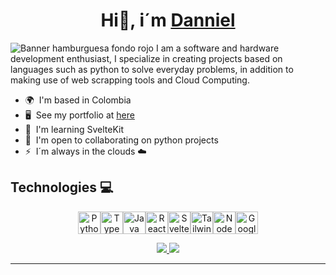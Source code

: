 <h1 align="center">
  Hi👋, i´m <a href="https://daliondev.online" target="_blank">Danniel</a>
</h1>


![Banner hamburguesa fondo rojo](https://github.com/d4lion/d4lion/assets/111100025/a016b774-8e1b-4388-9771-89800920e2e2)
I am a software and hardware development enthusiast, I specialize in creating projects based on languages such as python to solve everyday problems, in addition to making use of web scrapping tools and Cloud Computing.

*   🌍  I'm based in Colombia
*   🖥️  See my portfolio at [here](http://daliondev.online)
*   🧠  I'm learning SvelteKit
*   🤝  I'm open to collaborating on python projects
*   ⚡  I´m always in the clouds ☁️


## Technologies 💻
<p align="center">
<a href="https://www.python.org/" target="_blank" rel="noreferrer"><img src="https://raw.githubusercontent.com/danielcranney/readme-generator/main/public/icons/skills/python-colored.svg" width="36" height="36" alt="Python" /></a><a href="https://www.typescriptlang.org/" target="_blank" rel="noreferrer"><img src="https://raw.githubusercontent.com/danielcranney/readme-generator/main/public/icons/skills/typescript-colored.svg" width="36" height="36" alt="TypeScript" /></a><a href="https://www.oracle.com/java/" target="_blank" rel="noreferrer"><img src="https://raw.githubusercontent.com/danielcranney/readme-generator/main/public/icons/skills/java-colored.svg" width="36" height="36" alt="Java" /></a><a href="https://reactjs.org/" target="_blank" rel="noreferrer"><img src="https://raw.githubusercontent.com/danielcranney/readme-generator/main/public/icons/skills/react-colored.svg" width="36" height="36" alt="React" /></a><a href="https://svelte.dev/" target="_blank" rel="noreferrer"><img src="https://raw.githubusercontent.com/danielcranney/readme-generator/main/public/icons/skills/svelte-colored.svg" width="36" height="36" alt="Svelte" /></a><a href="https://tailwindcss.com/" target="_blank" rel="noreferrer"><img src="https://raw.githubusercontent.com/danielcranney/readme-generator/main/public/icons/skills/tailwindcss-colored.svg" width="36" height="36" alt="TailwindCSS" /></a><a href="https://nodejs.org/en/" target="_blank" rel="noreferrer"><img src="https://raw.githubusercontent.com/danielcranney/readme-generator/main/public/icons/skills/nodejs-colored.svg" width="36" height="36" alt="NodeJS" /></a><a href="https://cloud.google.com/" target="_blank" rel="noreferrer"><img src="https://raw.githubusercontent.com/danielcranney/readme-generator/main/public/icons/skills/googlecloud-colored.svg" width="36" height="36" alt="Google Cloud" /></a>
</p>

<div align="center">
  <a href="https://www.linkedin.com/in/dmartinezta/" target="_blank">
    <img src="https://img.shields.io/badge/LinkedIn-0077B5?style=for-the-badge&logo=linkedin&logoColor=white">
  </a>
  
  <a href="https://github.com/d4lion" target="_blank">
    <img src="https://img.shields.io/badge/GitHub-100000?style=for-the-badge&logo=github&logoColor=white">
  </a>
</div>                  


<hr>


<!--
**d4lion/d4lion** is a ✨ _special_ ✨ repository because its `README.md` (this file) appears on your GitHub profile.

img profile
![Banner hamburguesa fondo rojo (1)](https://github.com/d4lion/d4lion/assets/111100025/5c7c869f-4849-4e1e-a07f-b0be1a1be253)


Here are some ideas to get you started:


- 🌱 I’m currently learning ...
- 👯 I’m looking to collaborate on ...
- 🤔 I’m looking for help with ...
- 💬 Ask me about ...
- 📫 How to reach me: ...
- 😄 Pronouns: ...
- ⚡ Fun fact: ...
-->
